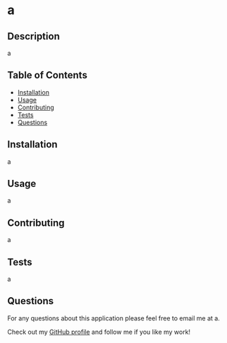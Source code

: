 # a

## Description
a

## Table of Contents
- [Installation](#installation)
- [Usage](#usage)
- [Contributing](#contributing)
- [Tests](#tests)
- [Questions](#questions)

## Installation
a

## Usage
a

## Contributing
a

## Tests
a

## Questions
For any questions about this application please feel free to email me at a.


Check out my [GitHub profile](https://github.com/ndoppler) and follow me if you like my work!
